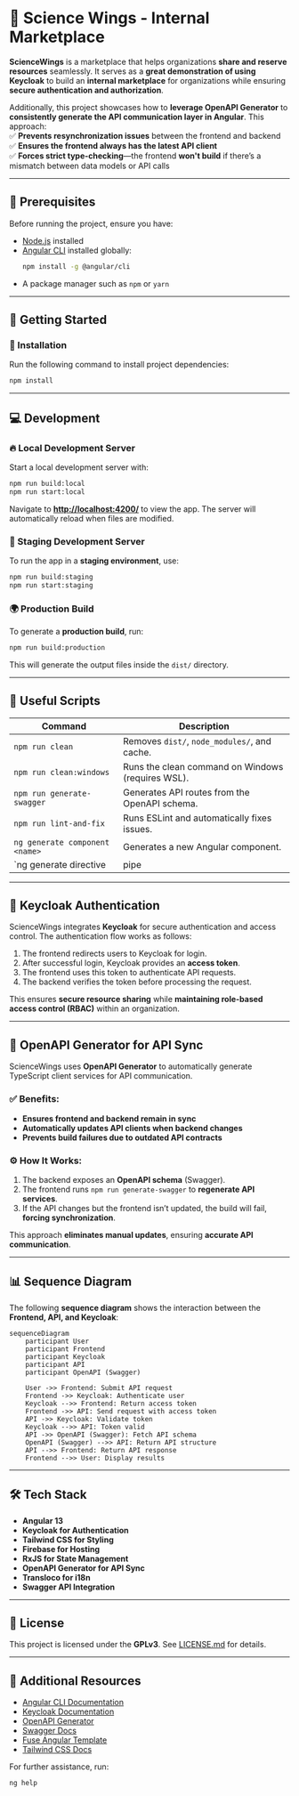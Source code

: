 # 🚀 Science Wings - Internal Marketplace  

**ScienceWings** is a marketplace that helps organizations **share and reserve resources** seamlessly. It serves as a **great demonstration of using Keycloak** to build an **internal marketplace** for organizations while ensuring **secure authentication and authorization**.  

Additionally, this project showcases how to **leverage OpenAPI Generator** to **consistently generate the API communication layer in Angular**. This approach:  
✅ **Prevents resynchronization issues** between the frontend and backend  
✅ **Ensures the frontend always has the latest API client**  
✅ **Forces strict type-checking**—the frontend **won't build** if there’s a mismatch between data models or API calls  

---

## 📌 Prerequisites  

Before running the project, ensure you have:  
- [Node.js](https://nodejs.org/) installed  
- [Angular CLI](https://angular.io/cli) installed globally:  
  ```sh
  npm install -g @angular/cli
  ```
- A package manager such as `npm` or `yarn`  

---

## 🚀 Getting Started  

### 🔧 Installation  

Run the following command to install project dependencies:  
```sh
npm install
```  

---

## 💻 Development  

### 🔥 Local Development Server  

Start a local development server with:  
```sh
npm run build:local
npm run start:local
```  
Navigate to **[http://localhost:4200/](http://localhost:4200/)** to view the app. The server will automatically reload when files are modified.  

### 🔄 Staging Development Server  

To run the app in a **staging environment**, use:  
```sh
npm run build:staging
npm run start:staging
```  

### 🌍 Production Build  

To generate a **production build**, run:  
```sh
npm run build:production
```  
This will generate the output files inside the `dist/` directory.  

---

## 🔄 Useful Scripts  

| Command                            | Description |
|------------------------------------|-------------|
| `npm run clean`                    | Removes `dist/`, `node_modules/`, and cache. |
| `npm run clean:windows`            | Runs the clean command on Windows (requires WSL). |
| `npm run generate-swagger`         | Generates API routes from the OpenAPI schema. |
| `npm run lint-and-fix`             | Runs ESLint and automatically fixes issues. |
| `ng generate component <name>`     | Generates a new Angular component. |
| `ng generate directive|pipe|service|module` | Creates various Angular constructs. |

---

## 🔐 Keycloak Authentication  

ScienceWings integrates **Keycloak** for secure authentication and access control. The authentication flow works as follows:  

1. The frontend redirects users to Keycloak for login.  
2. After successful login, Keycloak provides an **access token**.  
3. The frontend uses this token to authenticate API requests.  
4. The backend verifies the token before processing the request.  

This ensures **secure resource sharing** while **maintaining role-based access control (RBAC)** within an organization.

---

## 🔧 OpenAPI Generator for API Sync  

ScienceWings uses **OpenAPI Generator** to automatically generate TypeScript client services for API communication.  

### ✅ Benefits:
- **Ensures frontend and backend remain in sync**  
- **Automatically updates API clients when backend changes**  
- **Prevents build failures due to outdated API contracts**  

### ⚙️ How It Works:
1. The backend exposes an **OpenAPI schema** (Swagger).  
2. The frontend runs `npm run generate-swagger` to **regenerate API services**.  
3. If the API changes but the frontend isn’t updated, the build will fail, **forcing synchronization**.  

This approach **eliminates manual updates**, ensuring **accurate API communication**.

---

## 📊 Sequence Diagram  

The following **sequence diagram** shows the interaction between the **Frontend, API, and Keycloak**:

```mermaid
sequenceDiagram
    participant User
    participant Frontend
    participant Keycloak
    participant API
    participant OpenAPI (Swagger)

    User ->> Frontend: Submit API request
    Frontend ->> Keycloak: Authenticate user
    Keycloak -->> Frontend: Return access token
    Frontend ->> API: Send request with access token
    API ->> Keycloak: Validate token
    Keycloak -->> API: Token valid
    API ->> OpenAPI (Swagger): Fetch API schema
    OpenAPI (Swagger) -->> API: Return API structure
    API -->> Frontend: Return API response
    Frontend -->> User: Display results
```

---

## 🛠 Tech Stack  

- **Angular 13**  
- **Keycloak for Authentication**  
- **Tailwind CSS for Styling**  
- **Firebase for Hosting**  
- **RxJS for State Management**  
- **OpenAPI Generator for API Sync**  
- **Transloco for i18n**  
- **Swagger API Integration**  

---

## 📜 License  

This project is licensed under the **GPLv3**. See [LICENSE.md](LICENSE.md) for details.  

---

## 📖 Additional Resources  

- [Angular CLI Documentation](https://angular.io/cli)  
- [Keycloak Documentation](https://www.keycloak.org/)  
- [OpenAPI Generator](https://openapi-generator.tech/)  
- [Swagger Docs](https://swagger.io/)  
- [Fuse Angular Template](https://fusetheme.com/)  
- [Tailwind CSS Docs](https://tailwindcss.com/)  

For further assistance, run:  
```sh
ng help
```  
